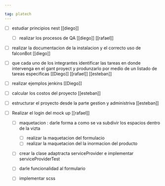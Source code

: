 ```yaml
---

tag: platech
---
```

- [ ] estudiar principios nest [[diego]]
	- [ ] realizar los procesos de QA [[diego]] [[rafael]]

- [ ] realizar la documentacion de la instalacion y el correcto uso de falconBot [[diego]]

- [ ] que cada uno de los integrantes identificar las tareas en donde intervenga en el gant proyect y produnzarlo por medio de un listado de tareas especificas [[Diego]] [[rafael]] [[esteban]]

- [ ] realizar ejemplos jenkins [[Diego]]
- [ ] calcular los costos del proyecto [[esteban]]

- [ ] estructurar el proyecto desde la parte gestion y administriva [[esteban]]

- [ ] Realizar el login del mock up [[rafael]]
	- [ ] maquetacion : darle forma a como se va subdivir los espacios dentro de la vizta
		- [ ] realizar la maquetacion del formulacio
		- [ ] realizar la maquetacion del la inormacion del producto
	- [ ] crear la clase adaptracta serviceProvider e implementar serviceProviderTest
	- [ ] darle funcionalidad al formulario
	- [ ] implementar scss 

